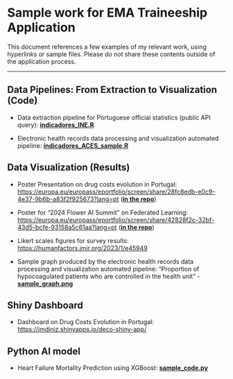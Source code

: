 # Sample work for EMA Traineeship Application

This document references a few examples of my relevant work, using hyperlinks or sample files. Please do not share these contents outside of the application process.

--------------------------------------------------------------------------------

## Data Pipelines: From Extraction to Visualization (Code)

- Data extraction pipeline for Portuguese official statistics (public API query): <ins>**indicadores_INE.R**</ins>

- Electronic health records data processing and visualization automated pipeline: <ins>**indicadores_ACES_sample.R**</ins>

## Data Visualization (Results)

- Poster Presentation on drug costs evolution in Portugal: https://europa.eu/europass/eportfolio/screen/share/28fc8edb-e0c9-4e37-9b6b-a83f2f925673?lang=pt (<ins>**in the repo**</ins>)

- Poster for “2024 Flower AI Summit” on Federated Learning: https://europa.eu/europass/eportfolio/screen/share/42828f2c-32bf-43d5-bcfe-93158a5c61aa?lang=pt (<ins>**in the repo**</ins>)

- Likert scales figures for survey results: https://humanfactors.jmir.org/2023/1/e45949

- Sample graph produced by the electronic health records data processing and visualization automated pipeline: “Proportion of hypocoagulated patients who are controlled in the health unit” - <ins>**sample_graph.png**</ins>

## Shiny Dashboard

- Dashboard on Drug Costs Evolution in Portugal: https://jmdiniz.shinyapps.io/deco-shiny-app/

## Python AI model

- Heart Failure Mortality Prediction using XGBoost: <ins>**sample_code.py**</ins>
